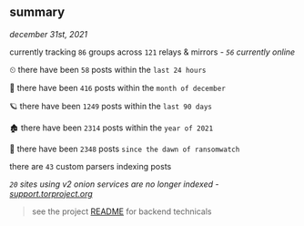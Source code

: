 
## summary
_december 31st, 2021_

currently tracking `86` groups across `121` relays & mirrors - _`56` currently online_

⏲ there have been `58` posts within the `last 24 hours`

🦈 there have been `416` posts within the `month of december`

🪐 there have been `1249` posts within the `last 90 days`

🏚 there have been `2314` posts within the `year of 2021`

🦕 there have been `2348` posts `since the dawn of ransomwatch`

there are `43` custom parsers indexing posts

_`20` sites using v2 onion services are no longer indexed - [support.torproject.org](https://support.torproject.org/onionservices/v2-deprecation/)_

> see the project [README](https://github.com/thetanz/ransomwatch#ransomwatch--) for backend technicals
